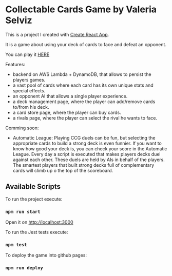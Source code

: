 # Collectable Cards Game by Valeria Selviz

This is a project I created with [Create React App](https://github.com/facebook/create-react-app).

It is a game about using your deck of cards to face and defeat an opponent.

You can play it [HERE](https://valselviz.github.io/cards/#/duel)

Features:

- backend on AWS Lambda + DynamoDB, that allows to persist the players games.
- a vast pool of cards where each card has its own unique stats and special effects.
- an opponent AI that allows a single player experience.
- a deck management page, where the player can add/remove cards to/from his deck.
- a card store page, where the player can buy cards.
- a rivals page, where the player can select the rival he wants to face.

Comming soon:

- Automatic League:
Playing CCG duels can be fun, but selecting the appropriate cards to build a strong deck is even funnier.
If you want to know how good your deck is, you can check your score in the Automatic League.
Every day a script is executed that makes players decks duel against each other.
These duels are held by AIs in behalf of the players.
The smartest players that built strong decks full of complementary cards will climb up o the top of the scoreboard.

## Available Scripts

To run the project execute:

### `npm run start`

Open it on [http://localhost:3000](http://localhost:3000)

To run the Jest tests execute:

### `npm test`

To deploy the game into github pages:

### `npm run deploy`